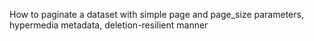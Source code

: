 How to paginate a dataset with simple page  and page_size parameters, hypermedia metadata, deletion-resilient manner
